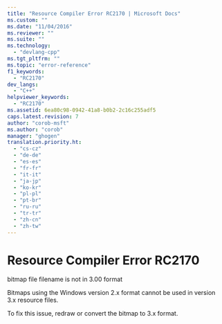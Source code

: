 ```yaml
---
title: "Resource Compiler Error RC2170 | Microsoft Docs"
ms.custom: ""
ms.date: "11/04/2016"
ms.reviewer: ""
ms.suite: ""
ms.technology: 
  - "devlang-cpp"
ms.tgt_pltfrm: ""
ms.topic: "error-reference"
f1_keywords: 
  - "RC2170"
dev_langs: 
  - "C++"
helpviewer_keywords: 
  - "RC2170"
ms.assetid: 6ea80c98-0942-41a8-b0b2-2c16c255adf5
caps.latest.revision: 7
author: "corob-msft"
ms.author: "corob"
manager: "ghogen"
translation.priority.ht: 
  - "cs-cz"
  - "de-de"
  - "es-es"
  - "fr-fr"
  - "it-it"
  - "ja-jp"
  - "ko-kr"
  - "pl-pl"
  - "pt-br"
  - "ru-ru"
  - "tr-tr"
  - "zh-cn"
  - "zh-tw"
---
```

# Resource Compiler Error RC2170
bitmap file filename is not in 3.00 format  
  
 Bitmaps using the Windows version 2.x format cannot be used in version 3.x resource files.  
  
 To fix this issue, redraw or convert the bitmap to 3.x format.